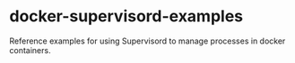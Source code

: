# docker-supervisord-examples
Reference examples for using Supervisord to manage processes in docker containers. 
